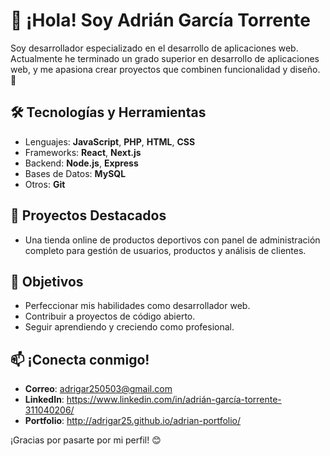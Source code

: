 # 👋 ¡Hola! Soy Adrián García Torrente

Soy desarrollador especializado en el desarrollo de aplicaciones web. Actualmente he terminado un grado superior en desarrollo de aplicaciones web, y me apasiona crear proyectos que combinen funcionalidad y diseño. 🚀

## 🛠️ Tecnologías y Herramientas
- Lenguajes: **JavaScript**, **PHP**, **HTML**, **CSS**
- Frameworks: **React**, **Next.js**
- Backend: **Node.js**, **Express**
- Bases de Datos: **MySQL**
- Otros: **Git**

## 🌟 Proyectos Destacados
- Una tienda online de productos deportivos con panel de administración completo para gestión de usuarios, productos y análisis de clientes.

## 🎯 Objetivos
- Perfeccionar mis habilidades como desarrollador web.
- Contribuir a proyectos de código abierto.
- Seguir aprendiendo y creciendo como profesional.

## 📫 ¡Conecta conmigo!
- **Correo**: adrigar250503@gmail.com
- **LinkedIn**: https://www.linkedin.com/in/adrián-garcía-torrente-311040206/
- **Portfolio**: http://adrigar25.github.io/adrian-portfolio/


¡Gracias por pasarte por mi perfil! 😊
